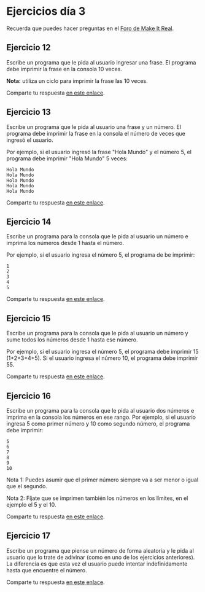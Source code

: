 # Ejercicios día 3

Recuerda que puedes hacer preguntas en el [Foro de Make It Real](https://foro.makeitreal.camp/c/intro-javascript-sept-2022/).

## Ejercicio 12

Escribe un programa que le pida al usuario ingresar una frase. El programa debe imprimir la frase en la consola 10 veces.

**Nota:** utiliza un ciclo para imprimir la frase las 10 veces.

Comparte tu respuesta [en este enlace](https://foro.makeitreal.camp/t/respuestas-ejercicio-12-js-septiembre-2022/6252).

## Ejercicio 13

Escribe un programa que le pida al usuario una frase y un número. El programa debe imprimir la frase en la consola el número de veces que ingresó el usuario.

Por ejemplo, si el usuario ingresó la frase "Hola Mundo" y el número 5, el programa debe imprimir "Hola Mundo" 5 veces:

```
Hola Mundo
Hola Mundo
Hola Mundo
Hola Mundo
Hola Mundo
```

Comparte tu respuesta [en este enlace](https://foro.makeitreal.camp/t/respuestas-ejercicio-13-js-septiembre-2022/6253).

## Ejercicio 14

Escribe un programa para la consola que le pida al usuario un número e imprima los números desde 1 hasta el número.

Por ejemplo, si el usuario ingresa el número 5, el programa de be imprimir:

```
1
2
3
4
5
```

Comparte tu respuesta [en este enlace](https://foro.makeitreal.camp/t/respuestas-ejercicio-14-js-septiembre-2022/6254).

## Ejercicio 15

Escribe un programa para la consola que le pida al usuario un número y sume todos los números desde 1 hasta ese número.

Por ejemplo, si el usuario ingresa el número 5, el programa debe imprimir 15 (1+2+3+4+5). Si el usuario ingresa el número 10, el programa debe imprimir 55.

Comparte tu respuesta [en este enlace](https://foro.makeitreal.camp/t/respuestas-ejercicio-15-js-septiembre-2022/6255).

## Ejercicio 16

Escribe un programa para la consola que le pida al usuario dos números e imprima en la consola los números en ese rango. Por ejemplo, si el usuario ingresa 5 como primer número y 10 como segundo número, el programa debe imprimir:

```
5
6
7
8
9
10
```

Nota 1: Puedes asumir que el primer número siempre va a ser menor o igual que el segundo.

Nota 2: Fíjate que se imprimen también los números en los límites, en el ejemplo el 5 y el 10.

Comparte tu respuesta [en este enlace](https://foro.makeitreal.camp/t/respuestas-ejercicio-16-js-septiembre-2022/6256).

## Ejercicio 17

Escribe un programa que piense un número de forma aleatoria y le pida al usuario que lo trate de adivinar (como en uno de los ejercicios anteriores). La diferencia es que esta vez el usuario puede intentar indefinidamente hasta que encuentre el número.

Comparte tu respuesta [en este enlace](https://foro.makeitreal.camp/t/respuestas-ejercicio-17-js-septiembre-2022/6257).